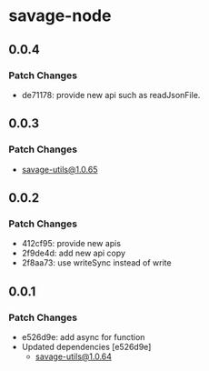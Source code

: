 # savage-node

## 0.0.4

### Patch Changes

- de71178: provide new api such as readJsonFile.

## 0.0.3

### Patch Changes

- savage-utils@1.0.65

## 0.0.2

### Patch Changes

- 412cf95: provide new apis
- 2f9de4d: add new api copy
- 2f8aa73: use writeSync instead of write

## 0.0.1

### Patch Changes

- e526d9e: add async for function
- Updated dependencies [e526d9e]
  - savage-utils@1.0.64

